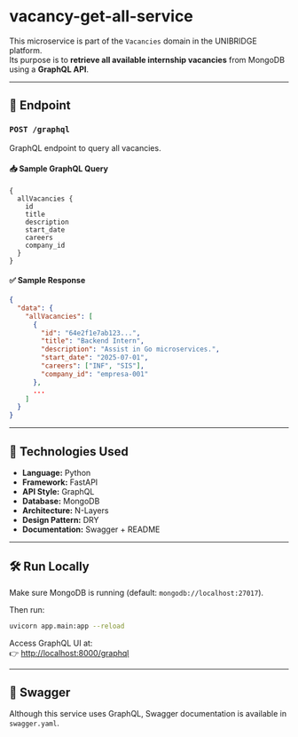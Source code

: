 # vacancy-get-all-service

This microservice is part of the `Vacancies` domain in the UNIBRIDGE platform.  
Its purpose is to **retrieve all available internship vacancies** from MongoDB using a **GraphQL API**.

---

## 🚀 Endpoint

### `POST /graphql`

GraphQL endpoint to query all vacancies.

#### 📥 Sample GraphQL Query

```
{
  allVacancies {
    id
    title
    description
    start_date
    careers
    company_id
  }
}
```

#### ✅ Sample Response

```json
{
  "data": {
    "allVacancies": [
      {
        "id": "64e2f1e7ab123...",
        "title": "Backend Intern",
        "description": "Assist in Go microservices.",
        "start_date": "2025-07-01",
        "careers": ["INF", "SIS"],
        "company_id": "empresa-001"
      },
      ...
    ]
  }
}
```

---

## 🧠 Technologies Used

- **Language:** Python
- **Framework:** FastAPI
- **API Style:** GraphQL
- **Database:** MongoDB
- **Architecture:** N-Layers
- **Design Pattern:** DRY
- **Documentation:** Swagger + README

---

## 🛠 Run Locally

Make sure MongoDB is running (default: `mongodb://localhost:27017`).

Then run:

```bash
uvicorn app.main:app --reload
```

Access GraphQL UI at:  
👉 [http://localhost:8000/graphql](http://localhost:8000/graphql)

---

## 📄 Swagger

Although this service uses GraphQL, Swagger documentation is available in `swagger.yaml`.
